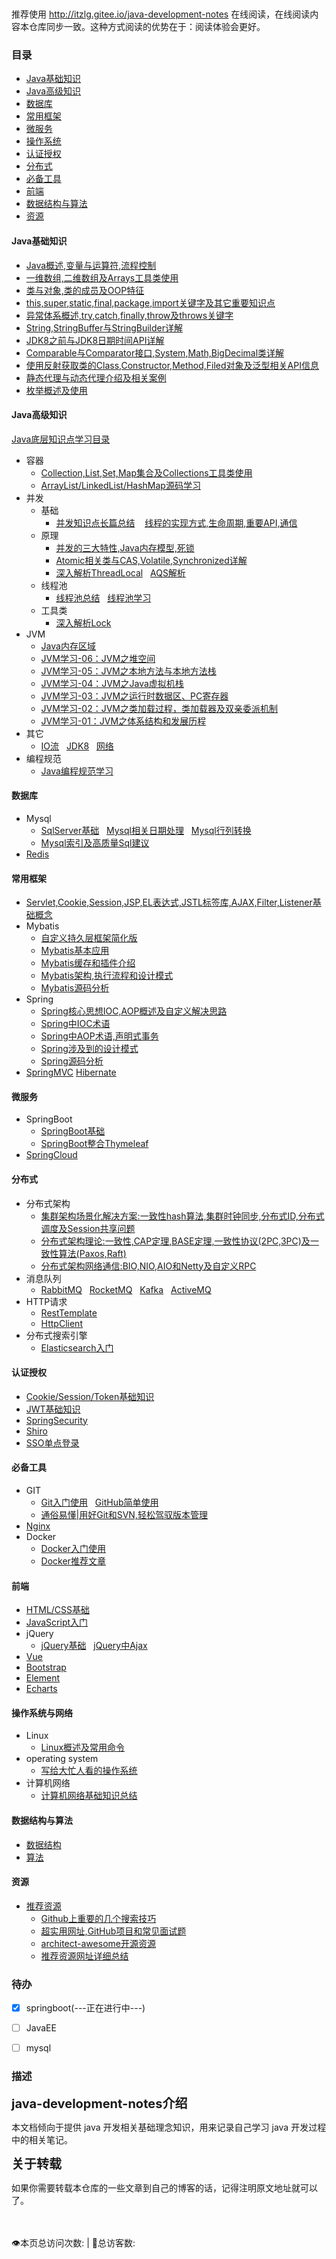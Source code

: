 <p align="center">
<a href="http://itzlg.gitee.io/java-development-notes" target="_blank">
    <svg class="svgIcon" aria-hidden="true">
        <use xlink:href="#icon-huabanfuben"></use>
    </svg>
</a>
</p>

推荐使用  http://itzlg.gitee.io/java-development-notes 在线阅读，在线阅读内容本仓库同步一致。这种方式阅读的优势在于：阅读体验会更好。 


### 目录
  - [Java基础知识](#Java基础知识)
  - [Java高级知识](#Java高级知识)
  - [数据库](#数据库)
  - [常用框架](#常用框架)
  - [微服务](#微服务)
  - [操作系统](#操作系统)
  - [认证授权](#认证授权)
  - [分布式](#分布式)
  - [必备工具](#必备工具)
  - [前端](#前端)
  - [数据结构与算法](#数据结构与算法)
  - [资源](#资源)



#### Java基础知识
  - [Java概述,变量与运算符,流程控制](docs/javaBase/grammar.md) &nbsp;
  - [一维数组,二维数组及Arrays工具类使用](docs/javaBase/array.md) &nbsp;
  - [类与对象,类的成员及OOP特征](docs/javaBase/object01.md) &nbsp;
  - [this,super,static,final,package,import关键字及其它重要知识点](docs/javaBase/object02.md) &nbsp;
  - [异常体系概述,try,catch,finally,throw及throws关键字](docs/javaBase/exception.md) &nbsp;
  - [String,StringBuffer与StringBuilder详解](docs/javaBase/commonClass01.md) &nbsp;
  - [JDK8之前与JDK8日期时间API详解](docs/javaBase/commonClass02.md) &nbsp;
  - [Comparable与Comparator接口,System,Math,BigDecimal类详解](docs/javaBase/commonClass03.md)
  - [使用反射获取类的Class,Constructor,Method,Filed对象及泛型相关API信息](docs/javaSenior/reflection.md)
  - [静态代理与动态代理介绍及相关案例](docs/javaSenior/dynamicProxy.md)
  - [枚举概述及使用](docs/javaBase/enum.md)

#### Java高级知识
  [Java底层知识点学习目录](docs/javaSenior/study.md)

  - 容器
    - [Collection,List,Set,Map集合及Collections工具类使用](docs/javaSenior/collection/basis.md)
    - [ArrayList/LinkedList/HashMap源码学习](docs/javaSenior/collection/source.md)
  - 并发
    - 基础
      - [并发知识点长篇总结](docs/javaSenior/concurrence/conBasic01.md) &nbsp;&nbsp;
        [线程的实现方式,生命周期,重要API,通信](docs/javaSenior/concurrence/conBasic02.md) &nbsp;
    - 原理
      - [并发的三大特性,Java内存模型,死锁](docs/javaSenior/concurrence/conPrinciple01.md)
      - [Atomic相关类与CAS,Volatile,Synchronized详解](docs/javaSenior/concurrence/conPrinciple02.md)
      - [深入解析ThreadLocal](docs/javaSenior/concurrence/threadLocalAndAQS01.md) &nbsp;
        [AQS解析](docs/javaSenior/concurrence/threadLocalAndAQS02.md)
    - 线程池
      - [线程池总结](docs/javaSenior/concurrence/threadPoolStudy.md) &nbsp;
        [线程池学习](docs/javaSenior/concurrence/threadPool.md)
    - 工具类
      - [深入解析Lock]()
  - JVM
    - [Java内存区域](docs/javaSenior/JVM/memoryArea.md)
    - [JVM学习-06：JVM之堆空间](docs/javaSenior/JVM/JVMLearn06.md) &nbsp;&nbsp; 
    - [JVM学习-05：JVM之本地方法与本地方法栈](docs/javaSenior/JVM/JVMLearn05.md)
    - [JVM学习-04：JVM之Java虚拟机栈](docs/javaSenior/JVM/JVMLearn04.md) &nbsp;&nbsp; 
    - [JVM学习-03：JVM之运行时数据区、PC寄存器](docs/javaSenior/JVM/JVMLearn03.md)
    - [JVM学习-02：JVM之类加载过程，类加载器及双亲委派机制](docs/javaSenior/JVM/JVMLearn02.md) &nbsp;&nbsp; 
    - [JVM学习-01：JVM之体系结构和发展历程](docs/javaSenior/JVM/JVMLearn01.md)
  - 其它         
    - [IO流](docs/javaSenior/ioStream.md) &nbsp;
      [JDK8](docs/javaSenior/JDK8.md) &nbsp;
      [网络](docs/javaSenior/network.md) &nbsp;
  - 编程规范
    - [Java编程规范学习](docs/javaSenior/codingStyle/codingStyle.md) &nbsp;
      []() &nbsp;
      []() &nbsp;

#### 数据库
  - Mysql
    - [SqlServer基础](docs/database/mysql/sqlserveBase.md) &nbsp;
      [Mysql相关日期处理](docs/database/mysql/mysqlDateHandle.md) &nbsp;
      [Mysql行列转换](docs/database/mysql/mysqlUnpivot.md) &nbsp;
    - [Mysql索引及高质量Sql建议](docs/database/mysql/sqlAdvise.md) 
  - [Redis](#redis)



#### 常用框架
  - [Servlet,Cookie,Session,JSP,EL表达式,JSTL标签库,AJAX,Filter,Listener基础概念](docs/javaEE/jsp.md)
  - Mybatis
    - [自定义持久层框架简化版](docs/framework/mybatis/mybatis00.md) &nbsp;
    - [Mybatis基本应用](docs/framework/mybatis/mybatis01.md) &nbsp;
    - [Mybatis缓存和插件介绍](docs/framework/mybatis/mybatis02.md) &nbsp;
    - [Mybatis架构,执行流程和设计模式](docs/framework/mybatis/mybatis03.md) &nbsp;
    - [Mybatis源码分析](docs/framework/mybatis/mybatis04.md) &nbsp;
  - Spring
    - [Spring核心思想IOC,AOP概述及自定义解决思路](docs/framework/spring/spring00.md)
    - [Spring中IOC术语]()
    - [Spring中AOP术语,声明式事务]()
    - [Spring涉及到的设计模式]()
    - [Spring源码分析]()
  - [SpringMVC](#springmvc)
    [Hibernate](#hibernate)

#### 微服务
  - SpringBoot
    - [SpringBoot基础](docs/microService/springboot/springboot.md)
    - [SpringBoot整合Thymeleaf](docs/microService/springboot/springboot_thymeleaf.md)
  - [SpringCloud](#springcloud)



#### 分布式
  - 分布式架构
    - [集群架构场景化解决方案:一致性hash算法,集群时钟同步,分布式ID,分布式调度及Session共享问题]()
    - [分布式架构理论:一致性,CAP定理,BASE定理,一致性协议(2PC,3PC)及一致性算法(Paxos,Raft)](docs/distribution/distributionTheory.md)
    - [分布式架构网络通信:BIO,NIO,AIO和Netty及自定义RPC](docs/distribution/network.md)  
  - 消息队列
    - [RabbitMQ](#) &nbsp;
      [RocketMQ](#) &nbsp;
      [Kafka](#) &nbsp;
      [ActiveMQ](#activemq)
  - HTTP请求
    - [RestTemplate](#RestTemplate)
    - [HttpClient](#httpclient)
  - 分布式搜索引擎
    - [Elasticsearch入门](docs/javaEE/elasticsearch/elasticsearch.md)

#### 认证授权
  - [Cookie/Session/Token基础知识](#)
  - [JWT基础知识](#)
  - [SpringSecurity](#)
  - [Shiro](#shiro)
  - [SSO单点登录](#)

#### 必备工具
  - GIT
    - [Git入门使用](docs/tools/git/gitBasic.md) &nbsp;
      [GitHub简单使用](docs/tools/git/github.md)  
    - [通俗易懂|用好Git和SVN,轻松驾驭版本管理](docs/tools/git/gitAndSvn.md) &nbsp;
  - [Nginx](#nginx)
  - Docker
    - [Docker入门使用](docs/tools/docker/dockerBasic.md) &nbsp;&nbsp; 
    - [Docker推荐文章](docs/tools/docker/dockerResources.md)



#### 前端
  - [HTML/CSS基础](docs/frontEnd/htmlCssBasic.md)
  - [JavaScript入门](#javascript)
  - jQuery
    - [jQuery基础](docs/frontEnd/jqueryBasic.md) &nbsp;
      [jQuery中Ajax](docs/frontEnd/jqueryAjax.md)
  - [Vue](#vue)
  - [Bootstrap](#bootstrap)
  - [Element](#element)
  - [Echarts](#echarts)

#### 操作系统与网络
  - Linux
    - [Linux概述及常用命令](docs/operatingSystem/linuxBasic.md)
  - operating system  
    - [写给大忙人看的操作系统](docs/operatingSystem/os.md)
  - 计算机网络
    - [计算机网络基础知识总结](docs/operatingSystem/network.md)    

#### 数据结构与算法
  - [数据结构](#数据结构)
  - [算法](#算法)

#### 资源
  - [推荐资源]()
    - [Github上重要的几个搜索技巧](docs/GithubSkill.md)
    - [超实用网址,GitHub项目和常见面试题](docs/resource.md)
    - [architect-awesome开源资源](docs/resource2.md)
    - [推荐资源网址详细总结](docs/resourcelist.md)


### 待办
- [x] springboot(---正在进行中---)
- [ ] JavaEE
- [ ] mysql


### 描述
<span style="font-size:20px;">**java-development-notes介绍**</span>

本文档倾向于提供 java 开发相关基础理念知识，用来记录自己学习 java 开发过程中的相关笔记。

<span style="font-size:20px;">**关于转载**</span>

如果你需要转载本仓库的一些文章到自己的博客的话，记得注明原文地址就可以了。
<br/>
<br/>
<br/>


<span id="busuanzi_container_site_pv" style="display: inline;">
    👁️本页总访问次数:<span id="busuanzi_value_site_pv"></span> 
</span>
<span id="busuanzi_container_site_uv" style="display: inline;"> 
    | 🧑总访客数: <span id="busuanzi_value_site_uv"></span>
</span>

<!-- <span style="font-size:20px;">**为什么要做这个开源文档？**</span>

初始想法源于自己一段比较迷茫的经历。想抽时间整理自己的一个 java 知识体系。主要目的是为了加强自己的基本功, 同时也希望能帮助正在学习 java 的小伙伴。 -->
